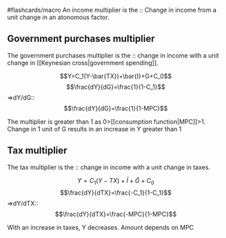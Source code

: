 #flashcards/macro 
An income multiplier is the :: Change in income from a unit change in an atonomous  factor. 
<!--SR:!2022-11-15,15,230-->

## Government purchases multiplier
The government purchases multiplier is the  :: change in income with a unit change in [[Keynesian cross|government spending]].
<!--SR:!2022-11-17,22,290-->
$$Y=C_1(Y-\bar{TX})+\bar{I}+G+C_0$$$$\frac{dY}{dG}=\frac{1}{1-C_1}$$
=>dY/dG::$$\frac{dY}{dG}=\frac{1}{1-MPC}$$
<!--SR:!2022-11-16,21,290-->

The multiplier is greater than 1 as 0>[[consumption function|MPC]]>1. Change in 1 unit of G results in an increase in Y greater than 1
## Tax multiplier
The tax multiplier is the :: change in income with a unit change in taxes.
<!--SR:!2022-11-21,26,290-->
$$Y=C_1(Y-TX)+\bar{I}+\bar{G}+C_0$$$$\frac{dY}{dTX}=\frac{-C_1}{1-C_1}$$
=>dY/dTX::$$\frac{dY}{dTX}=\frac{-MPC}{1-MPC}$$
<!--SR:!2022-11-14,19,250-->
With an increase in taxes, Y decreases. Amount depends on MPC

